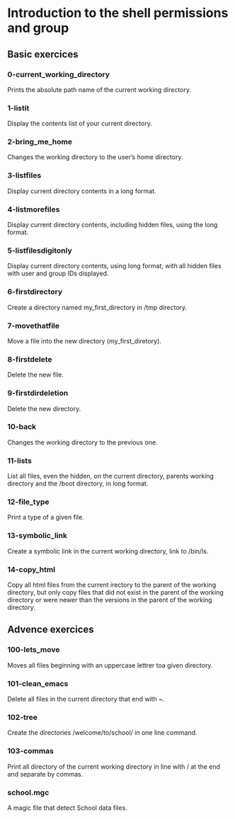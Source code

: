 # Introduction to the shell permissions and group 

## Basic exercices

### 0-current_working_directory
Prints the absolute path name of the current working directory.

### 1-listit
Display the contents list of your current directory.

### 2-bring_me_home
Changes the working directory to the user’s home directory.

### 3-listfiles
Display current directory contents in a long format.

### 4-listmorefiles
Display current directory contents, including hidden files, using the long format.

### 5-listfilesdigitonly
Display current directory contents, using long format, with all hidden files with user and group IDs displayed.

### 6-firstdirectory
Create a directory named my_first_directory in /tmp directory.

### 7-movethatfile
Move a file into the new directory (my_first_diretory).

### 8-firstdelete
Delete the new file.

### 9-firstdirdeletion
Delete the new directory.

### 10-back
Changes the working directory to the previous one.

### 11-lists
List all files, even the hidden, on the current directory, parents working directory and the /boot directory, in long format.

### 12-file_type 
Print a type of a given file.

### 13-symbolic_link
Create a symbolic link in the current working directory, link to /bin/ls.

### 14-copy_html
Copy all html files from the current irectory to the parent of the working directory, but only copy files that did not exist in the parent of the working directory or were newer than the versions in the parent of the working directory.

## Advence exercices

### 100-lets_move
Moves all files beginning with an uppercase lettrer toa given directory.

### 101-clean_emacs
Delete all files in the current directory that end with ~.

### 102-tree
Create the directories /welcome/to/school/ in one line command.

### 103-commas 
Print all directory of the current working directory in line with / at the end and separate by commas.

### school.mgc
A magic file that detect School data files.
